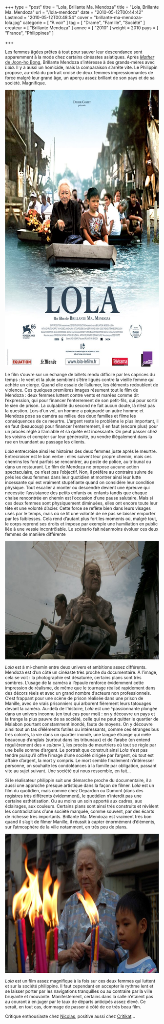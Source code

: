 +++
type = "post"
titre = "Lola, Brillante Ma. Mendoza"
title = "Lola, Brillante Ma. Mendoza"
url = "/lola-mendoza"
date = "2010-05-12T00:44:42"
Lastmod = "2010-05-12T00:48:54"
cover = "brillante-ma-mendoza-lola.jpg"
categorie = [ "À voir" ]
tag = [ "Drame", "Famille", "Société" ]
createur = [ "Brillante Mendoza" ]
annee = [ "2010" ]
weight = 2010
pays = [ "France", "Philippines" ]

+++

<p>Les femmes âgées prêtes à tout pour sauver leur descendance sont apparemment à la mode chez certains cinéastes asiatiques. Après <a href="http://voiretmanger.fr/2010/01/30/mother-bong/"><em>Mother</em> de Joon-ho Bong</a>, Brillante Mendoza s&rsquo;intéresse à des grands-mères avec <em>Lola</em>. Il y a aussi un homicide, mais la comparaison s&rsquo;arrête vite. Le Philippin propose, au-delà du portrait croisé de deux femmes impressionnantes de force malgré leur grand âge, un aperçu assez brillant de son pays et de sa société. Magnifique.</p>
<p><a href="http://www.allocine.fr/film/fichefilm_gen_cfilm=172486.html"> </a></p>
<p style="text-align: center;"><a href="http://www.allocine.fr/film/fichefilm_gen_cfilm=172486.html" target="_blank"></a></p>
<p><a href="http://www.allocine.fr/film/fichefilm_gen_cfilm=172486.html" target="_blank"></p>
<div style="text-align: center;"><img class="aligncenter" src="lola-ma-mendoza.jpg" border="0" alt="lola-ma-mendoza.jpg" width="690" height="908" /></div>
<p></a></p>
<p>Le film s&rsquo;ouvre sur un échange de billets rendu difficile par les caprices du temps : le vent et la pluie semblent s&rsquo;être ligués contre la vieille femme qui achète un cierge. Quand elle essaie de l&rsquo;allumer, les éléments redoublent de violence. Ces quelques premières images résument tout le film de Mendoza : deux femmes luttent contre vents et marées comme dit l&rsquo;expression, qui pour financer l&rsquo;enterrement de son petit-fils, qui pour sortir le sien de prison. La culpabilité du second ne fait aucun doute, là n&rsquo;est pas la question. Lors d&rsquo;un vol, un homme a poignardé un autre homme et Mendoza pose sa caméra au milieu des deux familles et filme les conséquences de ce meurtre. L&rsquo;argent reste le problème le plus important, il en faut (beaucoup) pour financer l&rsquo;enterrement, il en faut (encore plus) pour un procès réglé à l&rsquo;amiable et sa quête est incessante. On peut passer chez les voisins et compter sur leur générosité, ou vendre illégalement dans la rue en truandant au passage les clients.</p>
<p><em>Lola</em> entrecroise ainsi les histoires des deux femmes juste après le meurtre. Entrecroiser est le bon verbe : elles suivent leur propre chemin, mais ces chemins les font parfois se rencontrer, au poste de police, au tribunal ou dans un restaurant. Le film de Mendoza ne propose aucune action spectaculaire, ce n&rsquo;est pas l&rsquo;objectif. Non, il préfère au contraire suivre de près les deux femmes dans leur quotidien et montrer ainsi leur lutte incessante qui est vraiment stupéfiante quand on considère leur condition physique. Tout escalier à monter ou descendre devient une épreuve qui nécessite l&rsquo;assistance des petits enfants ou enfants tandis que chaque chaise rencontrée en chemin est l&rsquo;occasion d&rsquo;une pause salutaire. Mais si ces deux femmes sont physiquement diminuées, elles ont encore toute leur tête et une volonté d&rsquo;acier. Cette force se reflète bien dans leurs visages usés par le temps, mais où se lit une volonté de ne pas se laisser emporter par les faiblesses. Cela rend d&rsquo;autant plus fort les moments où, malgré tout, le corps reprend ses droits et impose par exemple une humiliation en public liée à une vessie incontrôlable. Le scénario fait néanmoins évoluer ces deux femmes de manière différente</p>
<div style="text-align: center;"><img class="aligncenter" src="lola.jpg" border="0" alt="lola.jpg" width="690" height="388" /></div>
<p><em>Lola</em> est à mi-chemin entre deux univers et ambitions assez différents. Mendoza est d&rsquo;un côté un cinéaste très proche du documentaire. À l&rsquo;image, cela se voit : la photographie est désaturée, certains plans sont très sombres. L&rsquo;usage de la caméra à l&rsquo;épaule renforce évidemment cette impression de réalisme, de même que le tournage réalisé rapidement dans des décors réels et avec un grand nombre d&rsquo;acteurs non professionnels. C&rsquo;est frappant pour une scène de prison réalisée dans une prison de Manille, avec de vrais prisonniers qui arborent fièrement leurs tatouages devant la caméra. Au-delà de l&rsquo;histoire, <em>Lola</em> est une ^passionnante plongée dans un univers inconnu (en tout cas pour moi) : on y découvre un pays et la frange la plus pauvre de sa société, celle qui ne peut quitter le quartier de Malabon pourtant constamment inondé, faute de moyens. On y découvre ainsi tout un tas d&rsquo;éléments futiles ou intéressants, comme ces étranges bus très colorés, la vie dans un quartier inondé, une langue étrange qui mèle beaucoup d&rsquo;anglais (surtout dans les tribunaux) et de l&rsquo;arabe (on entend régulièrement des &laquo;&nbsp;<em>salam</em>&laquo;&nbsp;), les procès de meurtriers où tout se règle par une belle somme d&rsquo;argent. Le portrait que construit ainsi <em>Lola</em> n&rsquo;est pas tendre puisqu&rsquo;il offre l&rsquo;image d&rsquo;une société dirigée par l&rsquo;argent, où tout est affaire d&rsquo;argent, la mort y compris. Le mort semble finalement n&rsquo;intéresser personne, on souhaite les condoléances à la famille par obligation, passant vite au sujet suivant. Une société qui nous ressemble, en fait…</p>
<p>Si le réalisateur philippin suit une démarche proche du documentaire, il a aussi une approche presque artistique dans la façon de filmer. <em>Lola</em> est un film du quotidien, mais comme chez Depardon ou Dumont (dans des registres très différents évidemment), le quotidien n&rsquo;interdit pas une certaine esthétisation. Ou au moins un soin apporté aux cadres, aux éclairages, aux couleurs. Certains plans sont ainsi très construits et révèlent les contradictions d&rsquo;une société marquée, comme souvent, par des écarts de richesse très importants. Brillante Ma. Mendoza est vraiment très bon quand il s&rsquo;agit de filmer Manille, il réussit à capter énormément d&rsquo;éléments, sur l&rsquo;atmosphère de la ville notamment, en très peu de plans.</p>
<div style="text-align: center;"><img class="aligncenter" src="lola-mendoza2.jpg" border="0" alt="lola-mendoza.jpg" width="690" height="457" /></div>
<p><em>Lola</em> est un film assez magnifique à la fois sur ces deux femmes qui luttent et sur la société philippine. Il faut cependant en accepter le rythme lent et se laisser porter par les navigations tranquilles ou au contraire par la ville bruyante et mouvante. Manifestement, certains dans la salle n&rsquo;étaient pas au courant à en juger par le taux de départs anticipés assez élevé. Ce serait, en tout cas, dommage de passer à côté de ce très beau film.</p>
<p>Critique enthousiaste chez <a href="http://www.filmosphere.com/2010/04/critique-lola-2009/">Nicolas</a>, positive aussi chez <a href="http://www.critikat.com/Lola.html">Critikat</a>…</p>

